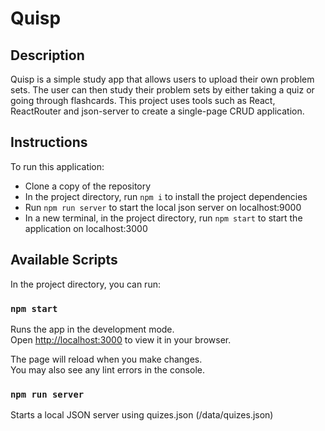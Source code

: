 # Quisp
## Description

Quisp is a simple study app that allows users to upload their own problem sets. The user can then study their problem sets by either taking a quiz or going through flashcards.
This project uses tools such as React, ReactRouter and json-server to create a single-page CRUD application.

## Instructions

To run this application:

* Clone a copy of the repository
* In the project directory, run `npm i` to install the project dependencies
* Run `npm run server` to start the local json server on localhost:9000
* In a new terminal, in the project directory, run `npm start` to start the application on localhost:3000

## Available Scripts

In the project directory, you can run:

### `npm start`

Runs the app in the development mode.\
Open [http://localhost:3000](http://localhost:3000) to view it in your browser.

The page will reload when you make changes.\
You may also see any lint errors in the console.

### `npm run server`

Starts a local JSON server using quizes.json (/data/quizes.json)
